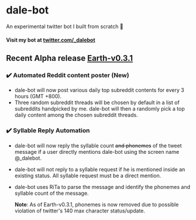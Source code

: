# dale-bot
An experimental twitter bot I built from scratch :robot:  
#### Visit my bot at [twitter.com/_dalebot](https://twitter.com/_dalebot)

## Recent Alpha release [Earth-v0.3.1](https://github.com/Ollen/dale-bot/releases/tag/Earth-v0.3.1)
### ✔️ Automated Reddit content poster (New)
- dale-bot will now post various daily top subreddit contents for every 3 hours (GMT +800).
- Three random subreddit threads will be chosen by default in a list of subreddits handpicked by me. dale-bot will then a randomly pick a top daily content among the chosen subreddit threads. <br>  


### ✔️ Syllable Reply Automation
- dale-bot will now reply the syllable count ~~and phonemes~~ of the tweet message if a user directly mentions dale-bot using the screen name @_dalebot.
- dale-bot will not reply to a syllable request if he is mentioned inside an existing status. All syllable request must be a direct mention.
- dale-bot uses RiTa to parse the message and identify the phonemes and syllable count of the message.

  **Note**: As of Earth-v0.3.1, phonemes is now removed due to possible violation of twitter's 140 max character status/update.

